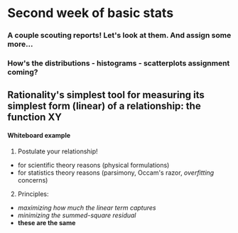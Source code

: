 # Second week of basic stats

### A couple scouting reports! Let's look at them. And assign some more...

### How's the distributions - histograms - scatterplots assignment coming? 

## Rationality's simplest tool for measuring its simplest form (linear) of a relationship: the function XY

#### Whiteboard example

1. Postulate your relationship!
  - for scientific theory reasons (physical formulations)
  - for statistics theory reasons (parsimony, Occam's razor, _overfitting_ concerns) 

2. Principles: 
  - _maximizing how much the linear term captures_ 
  - _minimizing the summed-square residual_
  - **these are the same** 
  
  
  
